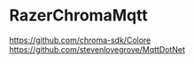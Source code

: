 # RazerChromaMqtt

https://github.com/chroma-sdk/Colore
https://github.com/stevenlovegrove/MqttDotNet
